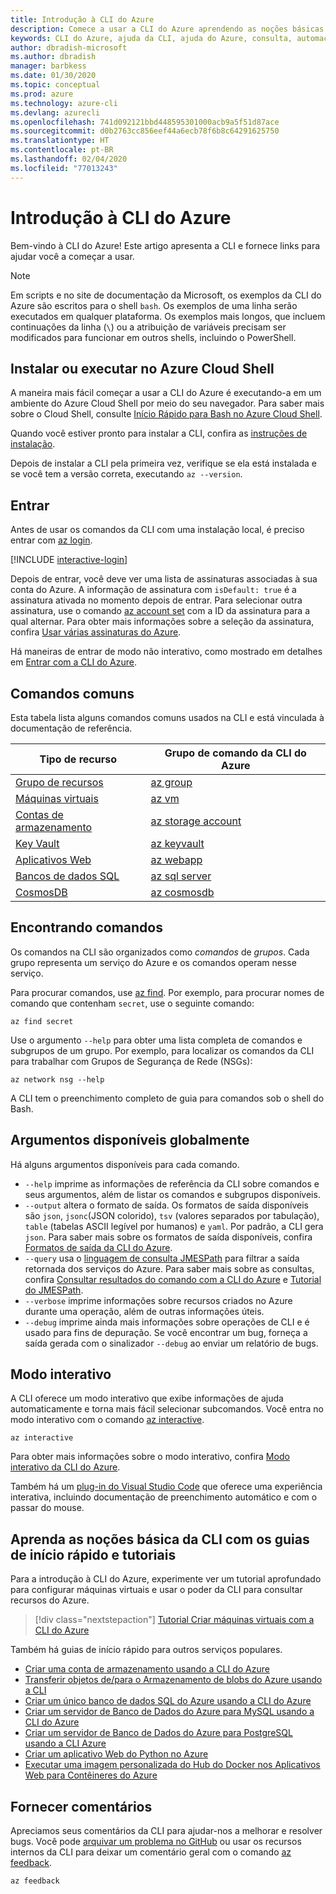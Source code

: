 ```yaml
---
title: Introdução à CLI do Azure
description: Comece a usar a CLI do Azure aprendendo as noções básicas de comando.
keywords: CLI do Azure, ajuda da CLI, ajuda do Azure, consulta, automação,
author: dbradish-microsoft
ms.author: dbradish
manager: barbkess
ms.date: 01/30/2020
ms.topic: conceptual
ms.prod: azure
ms.technology: azure-cli
ms.devlang: azurecli
ms.openlocfilehash: 741d092121bbd448595301000acb9a5f51d87ace
ms.sourcegitcommit: d0b2763cc856eef44a6ecb78f6b8c64291625750
ms.translationtype: HT
ms.contentlocale: pt-BR
ms.lasthandoff: 02/04/2020
ms.locfileid: "77013243"
---
```

# <a name="get-started-with-azure-cli"></a>Introdução à CLI do Azure

Bem-vindo à CLI do Azure!  Este artigo apresenta a CLI e fornece links para ajudar você a começar a usar.

> [!NOTE]
>
> Em scripts e no site de documentação da Microsoft, os exemplos da CLI do Azure são escritos para o shell `bash`. Os exemplos de uma linha serão executados em qualquer plataforma. Os exemplos mais longos, que incluem continuações da linha (`\`) ou a atribuição de variáveis precisam ser modificados para funcionar em outros shells, incluindo o PowerShell.

## <a name="install-or-run-in-azure-cloud-shell"></a>Instalar ou executar no Azure Cloud Shell

A maneira mais fácil começar a usar a CLI do Azure é executando-a em um ambiente do Azure Cloud Shell por meio do seu navegador. Para saber mais sobre o Cloud Shell, consulte [Início Rápido para Bash no Azure Cloud Shell](/azure/cloud-shell/quickstart).

Quando você estiver pronto para instalar a CLI, confira as [instruções de instalação](install-azure-cli.md).

Depois de instalar a CLI pela primeira vez, verifique se ela está instalada e se você tem a versão correta, executando `az --version`.

## <a name="sign-in"></a>Entrar

Antes de usar os comandos da CLI com uma instalação local, é preciso entrar com [az login](/cli/azure/reference-index#az-login).

[!INCLUDE [interactive-login](includes/interactive-login.md)]

Depois de entrar, você deve ver uma lista de assinaturas associadas à sua conta do Azure. A informação de assinatura com `isDefault: true` é a assinatura ativada no momento depois de entrar. Para selecionar outra assinatura, use o comando [az account set](/cli/azure/account#az-account-set) com a ID da assinatura para a qual alternar. Para obter mais informações sobre a seleção da assinatura, confira [Usar várias assinaturas do Azure](manage-azure-subscriptions-azure-cli.md).

Há maneiras de entrar de modo não interativo, como mostrado em detalhes em [Entrar com a CLI do Azure](authenticate-azure-cli.md).

## <a name="common-commands"></a>Comandos comuns

Esta tabela lista alguns comandos comuns usados na CLI e está vinculada à documentação de referência.

| Tipo de recurso | Grupo de comando da CLI do Azure |
|---------------|-------------------------|
| [Grupo de recursos](/azure/azure-resource-manager/resource-group-overview) | [az group](/cli/azure/group) |
| [Máquinas virtuais](/azure/virtual-machines) | [az vm](/cli/azure/vm) |
| [Contas de armazenamento](/azure/storage/common/storage-introduction) | [az storage account](/cli/azure/storage/account) |
| [Key Vault](/azure/key-vault/key-vault-whatis) | [az keyvault](/cli/azure/keyvault) |
| [Aplicativos Web](/azure/app-service) | [az webapp](/cli/azure/webapp) |
| [Bancos de dados SQL](/azure/sql-database) | [az sql server](/cli/azure/sql/server) |
| [CosmosDB](/azure/cosmos-db) | [az cosmosdb](/cli/azure/cosmosdb) |

## <a name="finding-commands"></a>Encontrando comandos

Os comandos na CLI são organizados como _comandos_ de _grupos_. Cada grupo representa um serviço do Azure e os comandos operam nesse serviço.

Para procurar comandos, use [az find](/cli/azure/reference-index#az-find). Por exemplo, para procurar nomes de comando que contenham `secret`, use o seguinte comando:

```azurecli-interactive
az find secret
```

Use o argumento `--help` para obter uma lista completa de comandos e subgrupos de um grupo. Por exemplo, para localizar os comandos da CLI para trabalhar com Grupos de Segurança de Rede (NSGs):

```azurecli-interactive
az network nsg --help
```

A CLI tem o preenchimento completo de guia para comandos sob o shell do Bash.

## <a name="globally-available-arguments"></a>Argumentos disponíveis globalmente

Há alguns argumentos disponíveis para cada comando.

* `--help` imprime as informações de referência da CLI sobre comandos e seus argumentos, além de listar os comandos e subgrupos disponíveis.
* `--output` altera o formato de saída. Os formatos de saída disponíveis são `json`, `jsonc`(JSON colorido), `tsv` (valores separados por tabulação), `table` (tabelas ASCII legível por humanos) e `yaml`. Por padrão, a CLI gera `json`. Para saber mais sobre os formatos de saída disponíveis, confira [Formatos de saída da CLI do Azure](format-output-azure-cli.md).
* `--query` usa o [linguagem de consulta JMESPath](http://jmespath.org/) para filtrar a saída retornada dos serviços do Azure. Para saber mais sobre as consultas, confira [Consultar resultados do comando com a CLI do Azure](query-azure-cli.md) e [Tutorial do JMESPath](http://jmespath.org/tutorial.html).
* `--verbose` imprime informações sobre recursos criados no Azure durante uma operação, além de outras informações úteis.
* `--debug` imprime ainda mais informações sobre operações de CLI e é usado para fins de depuração. Se você encontrar um bug, forneça a saída gerada com o sinalizador `--debug` ao enviar um relatório de bugs.

## <a name="interactive-mode"></a>Modo interativo

A CLI oferece um modo interativo que exibe informações de ajuda automaticamente e torna mais fácil selecionar subcomandos. Você entra no modo interativo com o comando [az interactive](/cli/azure/reference-index#az-interactive).

```azurecli-interactive
az interactive
```

Para obter mais informações sobre o modo interativo, confira [Modo interativo da CLI do Azure](interactive-azure-cli.md).

Também há um [plug-in do Visual Studio Code](https://marketplace.visualstudio.com/items?itemName=ms-vscode.azurecli) que oferece uma experiência interativa, incluindo documentação de preenchimento automático e com o passar do mouse.

## <a name="learn-cli-basics-with-quickstarts-and-tutorials"></a>Aprenda as noções básica da CLI com os guias de início rápido e tutoriais

Para a introdução à CLI do Azure, experimente ver um tutorial aprofundado para configurar máquinas virtuais e usar o poder da CLI para consultar recursos do Azure.

> [!div class="nextstepaction"]
> [Tutorial Criar máquinas virtuais com a CLI do Azure](azure-cli-vm-tutorial.yml)

Também há guias de início rápido para outros serviços populares.

* [Criar uma conta de armazenamento usando a CLI do Azure](/azure/storage/common/storage-quickstart-create-storage-account-cli)
* [Transferir objetos de/para o Armazenamento de blobs do Azure usando a CLI](/azure/storage/blobs/storage-quickstart-blobs-cli)
* [Criar um único banco de dados SQL do Azure usando a CLI do Azure](/azure/sql-database/sql-database-get-started-cli)
* [Criar um servidor de Banco de Dados do Azure para MySQL usando a CLI do Azure](/azure/mysql/quickstart-create-mysql-server-database-using-azure-cli)
* [Criar um servidor de Banco de Dados do Azure para PostgreSQL usando a CLI Azure](/azure/postgresql/quickstart-create-server-database-azure-cli)
* [Criar um aplicativo Web do Python no Azure](/azure/app-service/app-service-web-get-started-python)
* [Executar uma imagem personalizada do Hub do Docker nos Aplicativos Web para Contêineres do Azure](/azure/app-service/containers/quickstart-custom-docker-image)

## <a name="give-feedback"></a>Fornecer comentários

Apreciamos seus comentários da CLI para ajudar-nos a melhorar e resolver bugs. Você pode [arquivar um problema no GitHub](https://github.com/azure/azure-cli/issues) ou usar os recursos internos da CLI para deixar um comentário geral com o comando [az feedback](/cli/azure/reference-index#az-feedback).

```azurecli-interactive
az feedback
```

